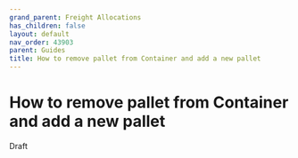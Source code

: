 ```yaml
---
grand_parent: Freight Allocations
has_children: false
layout: default
nav_order: 43903
parent: Guides
title: How to remove pallet from Container and add a new pallet
---
```


# How to remove pallet from Container and add a new pallet

Draft